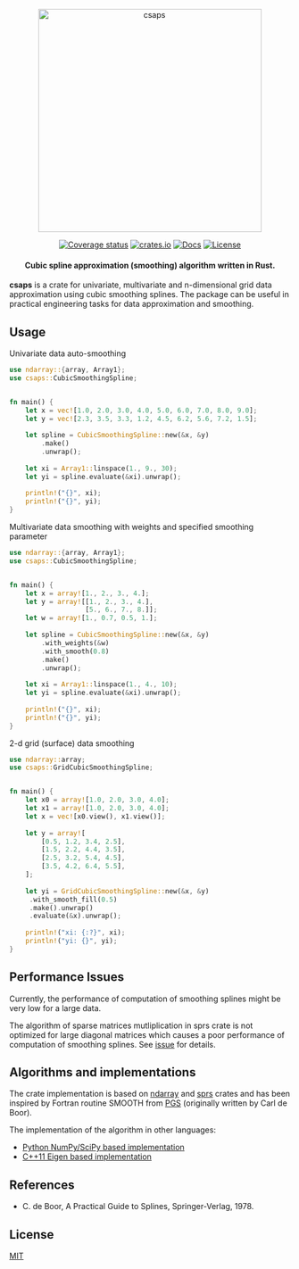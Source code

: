<p align="center">
  <a href="https://github.com/espdev/csaps-rs"><img src="https://user-images.githubusercontent.com/1299189/76691347-0a5ac780-665b-11ea-99fa-bf4a0aea04dc.png" alt="csaps" width="400" /></a><br>
</p>

<p align="center">
<a href="https://coveralls.io/github/espdev/csaps-rs?branch=master"><img src="https://coveralls.io/repos/github/espdev/csaps-rs/badge.svg?branch=master" alt="Coverage status" /></a>
<a href="https://crates.io/crates/csaps"><img src="https://img.shields.io/crates/v/csaps.svg" alt="crates.io" /></a>
<a href="https://docs.rs/csaps"><img src="https://docs.rs/csaps/badge.svg" alt="Docs" /></a>
<a href="https://choosealicense.com/licenses/mit/"><img src="http://img.shields.io/badge/license-MIT-blue.svg" alt="License" /></a>
</p>

<h4 align="center">
Cubic spline approximation (smoothing) algorithm written in Rust.
</h4>

**csaps** is a crate for univariate, multivariate and n-dimensional grid data approximation using cubic smoothing splines.
The package can be useful in practical engineering tasks for data approximation and smoothing.

## Usage

Univariate data auto-smoothing

```rust
use ndarray::{array, Array1};
use csaps::CubicSmoothingSpline;


fn main() {
    let x = vec![1.0, 2.0, 3.0, 4.0, 5.0, 6.0, 7.0, 8.0, 9.0];
    let y = vec![2.3, 3.5, 3.3, 1.2, 4.5, 6.2, 5.6, 7.2, 1.5];
    
    let spline = CubicSmoothingSpline::new(&x, &y)
        .make()
        .unwrap();
    
    let xi = Array1::linspace(1., 9., 30);
    let yi = spline.evaluate(&xi).unwrap();
    
    println!("{}", xi);
    println!("{}", yi);
}
```

Multivariate data smoothing with weights and specified smoothing parameter

```rust
use ndarray::{array, Array1};
use csaps::CubicSmoothingSpline;


fn main() {
    let x = array![1., 2., 3., 4.];
    let y = array![[1., 2., 3., 4.], 
                   [5., 6., 7., 8.]];
    let w = array![1., 0.7, 0.5, 1.];
    
    let spline = CubicSmoothingSpline::new(&x, &y)
        .with_weights(&w)
        .with_smooth(0.8)
        .make()
        .unwrap();
    
    let xi = Array1::linspace(1., 4., 10);
    let yi = spline.evaluate(&xi).unwrap();
    
    println!("{}", xi);
    println!("{}", yi);
}
```

2-d grid (surface) data smoothing

```rust
use ndarray::array;
use csaps::GridCubicSmoothingSpline;


fn main() {
    let x0 = array![1.0, 2.0, 3.0, 4.0];
    let x1 = array![1.0, 2.0, 3.0, 4.0];
    let x = vec![x0.view(), x1.view()];
    
    let y = array![
        [0.5, 1.2, 3.4, 2.5],
        [1.5, 2.2, 4.4, 3.5],
        [2.5, 3.2, 5.4, 4.5],
        [3.5, 4.2, 6.4, 5.5],
    ];
    
    let yi = GridCubicSmoothingSpline::new(&x, &y)
     .with_smooth_fill(0.5)
     .make().unwrap()
     .evaluate(&x).unwrap();
    
    println!("xi: {:?}", xi);
    println!("yi: {}", yi);
}
 ```

## Performance Issues

Currently, the performance of computation of smoothing splines might be very low for a large data.

The algorithm of sparse matrices mutliplication in sprs crate is not optimized for large diagonal 
matrices which causes a poor performance of computation of smoothing splines. 
See [issue](https://github.com/vbarrielle/sprs/issues/184) for details.


## Algorithms and implementations

The crate implementation is based on [ndarray](https://github.com/rust-ndarray/ndarray) and 
[sprs](https://github.com/vbarrielle/sprs) crates and has been inspired by Fortran routine SMOOTH from [PGS](http://pages.cs.wisc.edu/~deboor/pgs/) 
(originally written by Carl de Boor).

The implementation of the algorithm in other languages:
 
- [Python NumPy/SciPy based implementation](https://github.com/espdev/csaps)
- [C++11 Eigen based implementation](https://github.com/espdev/csaps-cpp)

## References

- C. de Boor, A Practical Guide to Splines, Springer-Verlag, 1978.

## License

[MIT](https://choosealicense.com/licenses/mit/)
